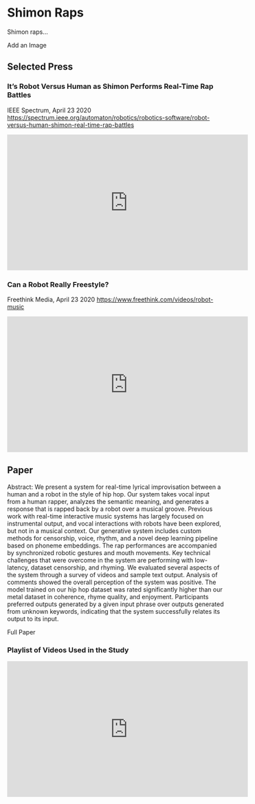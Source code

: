 # Shimon Raps
Shimon raps... 

Add an Image

## Selected Press


### It’s Robot Versus Human as Shimon Performs Real-Time Rap Battles
IEEE Spectrum, April 23 2020
https://spectrum.ieee.org/automaton/robotics/robotics-software/robot-versus-human-shimon-real-time-rap-battles
<iframe width="560" height="315" src="https://www.youtube.com/embed/zPvVpG-aCNg" frameborder="0" allow="accelerometer; autoplay; encrypted-media; gyroscope; picture-in-picture" allowfullscreen></iframe>

### Can a Robot Really Freestyle?
Freethink Media, April 23 2020
https://www.freethink.com/videos/robot-music

<iframe width="560" height="315" src="https://www.youtube.com/embed/cdbH0Wg1T2c" frameborder="0" allow="accelerometer; autoplay; encrypted-media; gyroscope; picture-in-picture" allowfullscreen></iframe>


## Paper
Abstract: We present a system for real-time lyrical improvisation between a human and a robot in the style of hip hop. Our system takes vocal input from a human rapper, analyzes the semantic meaning, and generates a response that is rapped back by a robot over a musical groove. Previous work with real-time interactive music systems has largely focused on instrumental output, and vocal interactions with robots have been explored, but not in a musical context. Our generative system includes custom methods for censorship, voice, rhythm, and a novel deep learning pipeline based on phoneme embeddings. The rap performances are accompanied by synchronized robotic gestures and mouth movements. Key technical challenges that were overcome in the system are performing with low-latency, dataset censorship, and rhyming.
We evaluated several aspects of the system through a survey of videos and sample text output. Analysis of comments showed the overall perception of the system was positive. The model trained on our hip hop dataset was rated significantly higher than our metal dataset in coherence, rhyme quality, and enjoyment. Participants preferred outputs generated by a given input phrase over outputs generated from unknown keywords, indicating that the system successfully relates its output to its input. 

Full Paper

### Playlist of Videos Used in the Study
<iframe width="560" height="315" src="https://www.youtube.com/embed/videoseries?list=PLHk87_ciIAPmiQWElFZNLGJMtxoJAjjFb" frameborder="0" allow="autoplay; encrypted-media" allowfullscreen></iframe>
